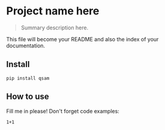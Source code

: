 # Project name here
> Summary description here.


This file will become your README and also the index of your documentation.

## Install

`pip install qsam`

## How to use

Fill me in please! Don't forget code examples:

```
1+1
```
